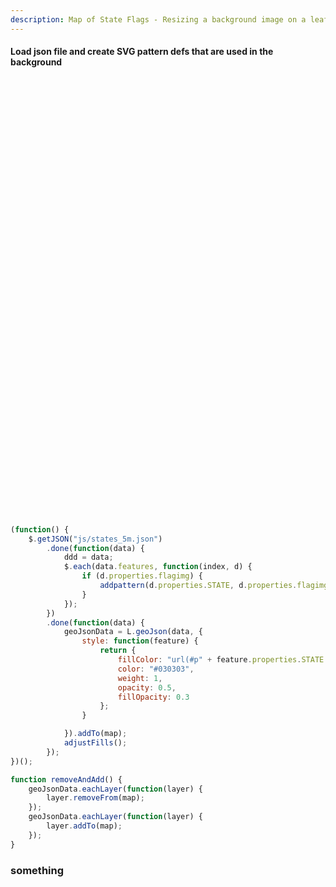 ```yaml
---
description: Map of State Flags - Resizing a background image on a leaflet map layer
---
```

#### Load json file and create SVG pattern defs that are used in the background
<section>
<div id="map"></div>
</section>



```javascript
(function() {
    $.getJSON("js/states_5m.json")
        .done(function(data) {
            ddd = data;
            $.each(data.features, function(index, d) {
                if (d.properties.flagimg) {
                    addpattern(d.properties.STATE, d.properties.flagimg);
                }
            });
        })
        .done(function(data) {
            geoJsonData = L.geoJson(data, {
                style: function(feature) {
                    return {
                        fillColor: "url(#p" + feature.properties.STATE + ")",
                        color: "#030303",
                        weight: 1,
                        opacity: 0.5,
                        fillOpacity: 0.3
                    };
                }

            }).addTo(map);
            adjustFills();
        });
})();
```



```javascript
function removeAndAdd() {
    geoJsonData.eachLayer(function(layer) {
        layer.removeFrom(map);
    });
    geoJsonData.eachLayer(function(layer) {
        layer.addTo(map);
    });
}
``` 
### something

  <link rel="stylesheet" href="https://unpkg.com/leaflet@1.6.0/dist/leaflet.css" integrity="sha512-xwE/Az9zrjBIphAcBb3F6JVqxf46+CDLwfLMHloNu6KEQCAWi6HcDUbeOfBIptF7tcCzusKFjFw2yuvEpDL9wQ==" crossorigin=""/>
   <script src="https://unpkg.com/leaflet@1.6.0/dist/leaflet.js" integrity="sha512-gZwIG9x3wUXg2hdXF6+rVkLF/0Vi9U8D2Ntg4Ga5I5BZpVkVxlJWbSQtXPSiUTtC0TjtGOmxa1AJPuV0CPthew==" crossorigin=""></script>
   <script src="https://ajax.aspnetcdn.com/ajax/jQuery/jquery-3.4.1.min.js"></script>
  <style>
  #map{height:700px; }
  </style>
  <svg id="svgdef">
</svg>  
<script src="js/statemap.js"></script>


